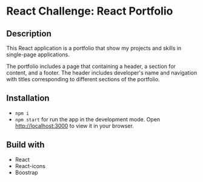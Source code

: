 # React Challenge: React Portfolio

## Description
This React application is a portfolio that show my projects and skills in single-page applications.

The portfolio includes a page that containing a header, a section for content, and a footer. The header includes developer's name and navigation with titles corresponding to different sections of the portfolio.

## Installation
 - ```npm i```
 - ```npm start``` for run the app in the development mode. Open [http://localhost:3000](http://localhost:3000) to view it in your browser.

 ## Build with
  - React
  - React-icons
  - Boostrap
